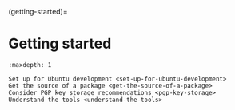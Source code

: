 (getting-started)=
# Getting started

```{toctree}
:maxdepth: 1

Set up for Ubuntu development <set-up-for-ubuntu-development>
Get the source of a package <get-the-source-of-a-package>
Consider PGP key storage recommendations <pgp-key-storage>
Understand the tools <understand-the-tools>
```

